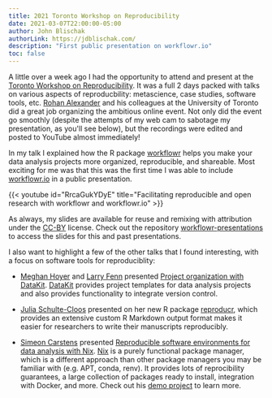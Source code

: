 ```yaml
---
title: 2021 Toronto Workshop on Reproducibility
date: 2021-03-07T22:00:00-05:00
author: John Blischak
authorLink: https://jdblischak.com/
description: "First public presentation on workflowr.io"
toc: false
---
```


A little over a week ago I had the opportunity to attend and present at the
[Toronto Workshop on Reproducibility][toronto]. It was a full 2 days packed with
talks on various aspects of reproducbility: metascience, case studies, software
tools, etc. [Rohan Alexander][rohan] and his colleagues at the University of
Toronto did a great job organizing the ambitious online event. Not only did the
event go smoothly (despite the attempts of my web cam to sabotage my
presentation, as you'll see below), but the recordings were edited and posted to
YouTube almost immediately!

[rohan]: https://twitter.com/RohanAlexander
[toronto]: https://rohanalexander.com/reproducibility

In my talk I explained how the R package [workflowr][] helps you make your data
analysis projects more organized, reproducible, and shareable. Most exciting for
me was that this was the first time I was able to include [workflowr.io][] in a
public presentation.

[workflowr]: https://github.com/workflowr/workflowr
[workflowr.io]: https://workflowr.io

{{< youtube id="RrcaGukYDyE" title="Facilitating reproducible and open research with workflowr and workflowr.io" >}}

As always, my slides are available for reuse and remixing with attribution under
the [CC-BY][] license. Check out the repository [workflowr-presentations][] to
access the slides for this and past presentations.

[CC-BY]: https://creativecommons.org/licenses/by/4.0/
[workflowr-presentations]: https://github.com/workflowr/workflowr-presentations

I also want to highlight a few of the other talks that I found interesting, with
a focus on software tools for reproduciblity:

* [Meghan Hoyer](https://twitter.com/meghanhoyer) and [Larry
  Fenn](https://apnews.com/article/1382560004) presented [Project organization
  with DataKit](https://youtu.be/FFwMfNk83rc).
  [DataKit](https://datakit.ap.org/) provides project templates for data
  analysis projects and also provides functionality to integrate version
  control.

* [Julia Schulte-Cloos](https://jschultecloos.github.io/) presented on her new R
  package [reproducr](https://github.com/jschultecloos/reproducr), which
  provides an extensive custom R Markdown output format makes it easier for
  researchers to write their manuscripts reproducibly.

* [Simeon Carstens](http://simeon-carstens.com/) presented [Reproducible
  software environments for data analysis with
  Nix](https://youtu.be/fpoFzDvrJAA). [Nix](https://nixos.org/) is a purely
  functional package manager, which is a different approach than other package
  managers you may be familiar with (e.g. APT, conda, renv). It provides lots of
  reprocibility guarantees, a large collection of packages ready to install,
  integration with Docker, and more. Check out his [demo
  project](https://github.com/tweag/toronto_reproducibility_workshop) to learn
  more.
